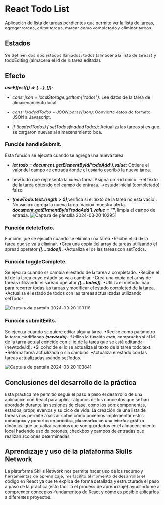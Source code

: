 ﻿# React  Todo List
Aplicación de lista de tareas pendientes que permite ver la lista de tareas, agregar tareas, editar tareas, marcar como completada y eliminar tareas.
## Estados
Se definen dos dos estados llamados: todos (almacena la lista de tareas) y todoEditing (almacena el id de la tarea editada).
## Efecto
***useEffect(() => {...}, []):***
- *const json = localStorage.getItem("todos")*: Lee datos de la tarea de almacenamiento local.
* *const loadedTodos = JSON.parse(json)*: Convierte datos de formato JSON a Javascript.
+ *if (loadedTodos) { setTodos(loadedTodos)*: Actualiza las tareas si es que se cargaron nuevas al almacenamiento loca.

### Función handleSubmit.
Esta función se ejecuta cuando se agrega una nueva tarea.
- ***let todo = document.getElementById('todoAdd').value***: Obtiene el valor del campo de entrada donde el usuario escribió la nueva tarea.
* newTodo que representa la nueva tarea. 
Asigna un 
  →id único.
  →el texto de la tarea obtenido del campo de entrada.
  →estado inicial (completado) falso.
+ ***(newTodo.text.length > 0)***,verifica si el texto de la tarea no está vacío . 
No vacío= agrega la nueva tarea.
Vacío= muestra alerta.
***document.getElementById('todoAdd').value = ""***, limpia el campo de entrada.
![Captura de pantalla 2024-03-20 102951](https://github.com/Valeriagalaviz/React-TodoList/assets/71987380/339dd383-d555-4839-8a0d-f3981e4edb57)

### Función deleteTodo.
Función que se ejecuta cuando se elimina una tarea
•Recibe el id de la tarea que se va a eliminar.
•Crea una copia del array de tareas utilizando el spread operator ***([...todos])***.
•Actualiza el de las tareas con setTodos.

### Función toggleComplete.
Se ejecuta cuando se cambia el estado de la tarea a completado.
•Recibe el id de la tarea cuyo estado se va a cambiar.
•Crea una copia del array de tareas utilizando el spread operator ***([...todos])***.
•Utiliza el método map para recorrer todas las tareas y modificar el estado completed de la tarea.
•Actualiza el estado de todos con las tareas actualizadas utilizando setTodos.

![Captura de pantalla 2024-03-20 103116](https://github.com/Valeriagalaviz/React-TodoList/assets/71987380/3b03a6df-1cd6-44b4-97e4-65bdaf6f5c7c)

### Función submitEdits.
Se ejecuta cuando se quiere editar alguna tarea.
•Recibe como parámetro la tarea modificada ***(newtodo)***.
•Utiliza la función *_map_*, comprueba si el id de la tarea actual coincide con el id de la tarea que se está editando (newtodo.id).
•Si coincide el id se actualiza el texto de la tarea todo.text. 
•Retorna tarea actualizada o sin cambios.
•Actualiza el estado con las tareas actualizadas  usando setTodos.

![Captura de pantalla 2024-03-20 103841](https://github.com/Valeriagalaviz/React-TodoList/assets/71987380/49a9b6fc-673c-4fc4-b28c-9194001ba133)

## Conclusiones del desarrollo de la práctica
Esta práctica me permitió seguir el paso a paso el desarrollo de una aplicación con React para aplicar algunos de los conceptos que se han abordado durante las sesiones de clase, como los son: componentes, estados, propr, eventos y su ciclo de vida. La creación de una lista de tareas nos permite analizar sobre cómo podemos implementar estos conceptos y ponerlos en práctica, plasmarlos en una interfaz gráfica dinámica que actualiza cambios que son guardados en el almacenamiento local haciendo uso de botones, checkbox y campos de entradas que realizan acciones determinadas.

## Aprendizaje y uso de la plataforma Skills Network
La plataforma Skills Network nos permite hacer uso de los recurso y herramientas de aprendizaje, me facilitó al momento de desarrollar el código en React ya que te explica de forma detallada y estructurada el paso a paso de la práctica (esto facilita el proceso de aprendizaje) ayudándome a comprender conceptos-fundamentos de React y cómo es posible aplicarlos a diferentes proyectos.


